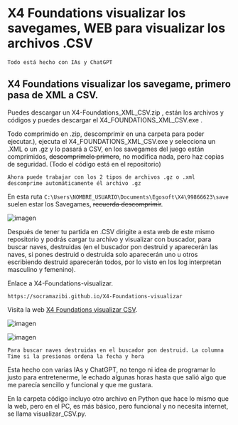 # X4 Foundations visualizar los savegames, WEB para visualizar los archivos .CSV

```Todo está hecho con IAs y ChatGPT```

## X4 Foundations visualizar los savegame, primero pasa de XML a CSV.

Puedes descargar un X4-Foundations_XML_CSV.zip , están los archivos y códigos y puedes descargar el X4_FOUNDATIONS_XML_CSV.exe .

Todo comprimido en .zip, descomprimir en una carpeta para poder ejecutar.), ejecuta el X4_FOUNDATIONS_XML_CSV.exe y selecciona un .XML o un .gz y lo pasará a CSV, en los savegames del juego están comprimidos, ~~descomprímelo primero~~, no modifica nada,
pero haz copias de seguridad. (Todo el código está en el repositorio)

``` Ahora puede trabajar con los 2 tipos de archivos .gz o .xml descomprime automáticamente él archivo .gz ```

En esta ruta ```C:\Users\NOMBRE_USUARIO\Documents\Egosoft\X4\99866623\save``` suelen estar los Savegames, ~~recuerda descomprimir~~.

![imagen](https://github.com/user-attachments/assets/782aa275-5ed8-44e1-bded-9029851bb77c)



Después de tener tu partida en .CSV dirigite a esta web de este mismo repositorio y podrás cargar tu archivo y visualizar con buscador, para buscar naves, destruidas (en el buscador pon destruid y aparecerán las naves, si pones destruid o destruida solo aparecerán uno u otros escribiendo destruid aparecerán todos, por lo visto en los log interpretan masculino y femenino).

Enlace a X4-Foundations-visualizar.

```https://socramazibi.github.io/X4-Foundations-visualizar```
<p>Visita la web <a href="https://socramazibi.github.io/X4-Foundations-visualizar/" target="_blank" rel="noopener noreferrer">X4 Foundations visualizar CSV</a>.</p>

![imagen](https://github.com/user-attachments/assets/59d111fc-5c1f-4bca-b142-f68850a6aec4)

![imagen](https://github.com/user-attachments/assets/a2ff9baa-6bf9-4565-991e-77240074b613)

```Para buscar naves destruidas en el buscador pon destruid. La columna Time si la presionas ordena la fecha y hora```


Esta hecho con varias IAs y ChatGPT, no tengo ni idea de programar lo justo para entretenerme, le echado algunas horas hasta que salió algo que me parecía sencillo y funcional y que me gustara.

En la carpeta código incluyo otro archivo en Python que hace lo mismo que la web, pero en el PC, es más básico, pero funcional y no necesita internet, se llama visualizar_CSV.py.
